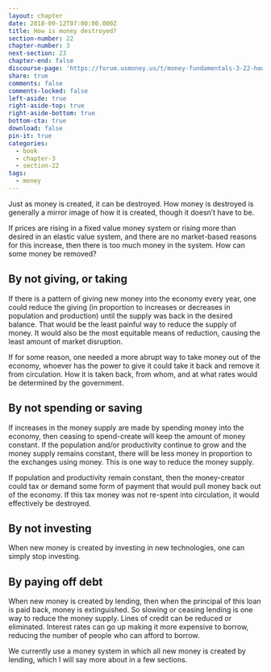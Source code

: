 ```yaml
---
layout: chapter
date: 2018-09-12T07:00:00.000Z
title: How is money destroyed?
section-number: 22
chapter-number: 3
next-section: 23
chapter-end: false
discourse-page: 'https://forum.usmoney.us/t/money-fundamentals-3-22-how-is-money-destroyed/'
share: true
comments: false
comments-locked: false
left-aside: true
right-aside-top: true
right-aside-bottom: true
bottom-cta: true
download: false
pin-it: true
categories:
  - book
  - chapter-3
  - section-22
tags:
  - money
---
```

Just as money is created, it can be destroyed. How money is destroyed
is generally a mirror image of how it is created, though it doesn’t
have to be.

If prices are rising in a fixed value money system or rising more than
desired in an elastic value system, and there are no market-based
reasons for this increase, then there is too much money in the system.
How can some money be removed?

## By not giving, or taking

If there is a pattern of giving new money into the economy every
year, one could reduce the giving (in proportion to increases or
decreases in population and production) until the supply was back
in the desired balance. That would be the least painful way to reduce
the supply of money. It would also be the most equitable means of
reduction, causing the least amount of market disruption.

If for some reason, one needed a more abrupt way to take money out
of the economy, whoever has the power to give it could take it back
and remove it from circulation. How it is taken back, from whom,
and at what rates would be determined by the government.

## By not spending or saving

If increases in the money supply are made by spending money into
the economy, then ceasing to spend-create will keep the amount of
money constant. If the population and/or productivity continue
to grow and the money supply remains constant, there will be less
money in proportion to the exchanges using money. This is one way
to reduce the money supply.

If population and productivity remain constant, then the money-creator could tax or demand some form of payment that would pull
money back out of the economy. If this tax money was not re-spent
into circulation, it would effectively be destroyed.

## By not investing

When new money is created by investing in new technologies, one
can simply stop investing.

## By paying off debt

When new money is created by lending, then when the principal of
this loan is paid back, money is extinguished. So slowing or ceasing
lending is one way to reduce the money supply. Lines of credit can
be reduced or eliminated. Interest rates can go up making it more
expensive to borrow, reducing the number of people who can afford
to borrow.

We currently use a money system in which all new money is created
by lending, which I will say more about in a few sections.
